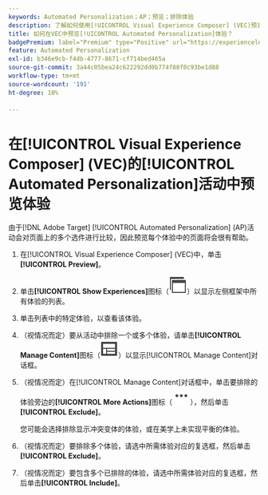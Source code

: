 ```yaml
---
keywords: Automated Personalization；AP；预览；排除体验
description: 了解如何使用[!UICONTROL Visual Experience Composer] (VEC)预览[!UICONTROL Automated Personalization] (AP)活动中的每个体验。
title: 如何在VEC中预览[!UICONTROL Automated Personalization]体验？
badgePremium: label="Premium" type="Positive" url="https://experienceleague.adobe.com/docs/target/using/introduction/intro.html?lang=zh-Hans#premium newtab=true" tooltip="查看Target Premium中包含的内容。"
feature: Automated Personalization
exl-id: b346e9cb-f4db-4777-8671-cf714bed465a
source-git-commit: 3a44c05bea24c622292dd0b774f88f0c93be1d88
workflow-type: tm+mt
source-wordcount: '191'
ht-degree: 10%

---
```


# 在[!UICONTROL Visual Experience Composer] (VEC)的[!UICONTROL Automated Personalization]活动中预览体验

由于[!DNL Adobe Target] [!UICONTROL Automated Personalization] (AP)活动会对页面上的多个选件进行比较，因此预览每个体验中的页面将会很有帮助。

1. 在[!UICONTROL Visual Experience Composer] (VEC)中，单击&#x200B;**[!UICONTROL Preview]**。

1. 单击&#x200B;**[!UICONTROL Show Experiences]**&#x200B;图标（![显示体验图标](/help/main/assets/icons/WebPages.svg)）以显示左侧框架中所有体验的列表。

1. 单击列表中的特定体验，以查看该体验。

1. （视情况而定）要从活动中排除一个或多个体验，请单击&#x200B;**[!UICONTROL Manage Content]**&#x200B;图标（![管理内容图标](/help/main/assets/icons/Experience.svg)）以显示[!UICONTROL Manage Content]对话框。

1. （视情况而定）在[!UICONTROL Manage Content]对话框中，单击要排除的体验旁边的&#x200B;**[!UICONTROL More Actions]**&#x200B;图标（![更多操作图标](/help/main/assets/icons/MoreSmallList.svg)），然后单击&#x200B;**[!UICONTROL Exclude]**。

   您可能会选择排除显示冲突变体的体验，或在美学上未实现平衡的体验。

1. （视情况而定）要排除多个体验，请选中所需体验对应的复选框，然后单击&#x200B;**[!UICONTROL Exclude]**。

1. （视情况而定）要包含多个已排除的体验，请选中所需体验对应的复选框，然后单击&#x200B;**[!UICONTROL Include]**。
